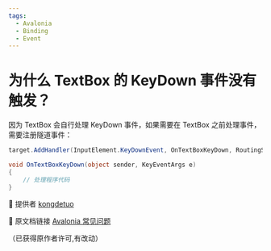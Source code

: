 ```yaml
---
tags:
  - Avalonia
  - Binding
  - Event
---
```

# 为什么 TextBox 的 KeyDown 事件没有触发？

因为 TextBox 会自行处理 KeyDown 事件，如果需要在 TextBox 之前处理事件，需要注册隧道事件：

```csharp
target.AddHandler(InputElement.KeyDownEvent, OnTextBoxKeyDown, RoutingStrategies.Tunnel);

void OnTextBoxKeyDown(object sender, KeyEventArgs e)
{
    // 处理程序代码
}
```

💖 提供者 [kongdetuo](https://github.com/kongdetuo)

🔗 原文档链接 [Avalonia 常见问题](https://kongdetuo.github.io/posts/avalonia-faq/)

（已获得原作者许可,有改动）
